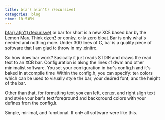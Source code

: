 ```yaml
---
title: b(ar) a(in't) r(ecursive)
categories: blog
time: 10:53PM
---
```

[b(ar) a(in't) r(ecurisve)](http://github.com/LemonBoy/bar) or bar for short is a new XCB based bar by the Lemon Man. Think dzen2 or conky, only zero bloat. Bar is only what's needed and nothing more. Under 300 lines of C, bar is a quality piece of software that I am glad to throw in my .xinitrc.

So how does bar work? Basically it just reads STDIN and draws the read text to an XCB bar. Configuration is along the lines of dwm and other minimalist software. You set your configuration in bar's config.h and it's baked in at compile time.  Within the config.h, you can specify: ten colors which can be used to visually style the bar, your desired font, and the height of the bar. 

Other than that, for formatting text you can left, center, and right align text and style your bar's text foreground and background colors with your defines from the config.h.

Simple, minimal, and functional. If only all software were like this.
